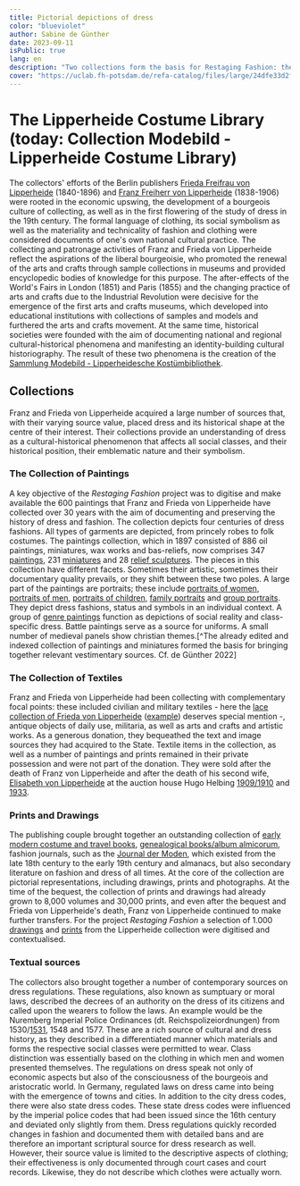 ```yaml
---
title: Pictorial depictions of dress
color: "blueviolet"
author: Sabine de Günther
date: 2023-09-11
isPublic: true
lang: en
description: "Two collections form the basis for Restaging Fashion: the vestimentary source collection of the Berlin collector couple Franz and Frieda von Lipperheide and the textile collection of the Germanisches Nationalmuseum in Nuremberg. The latter influenced Franz and Frieda von Lipperheide to make their collection of paintings, miniatures, relief sculptures, graphic art, hand drawings, book art and secondary literature, which they had assembled in the late 19th century, permanent in the Lipperheide Costume Library and to make it available to the public for research purposes and as a sample collection."
cover: "https://uclab.fh-potsdam.de/refa-catalog/files/large/24dfe33d2f4bca218b0ac821ec4135142dc18648.jpg"
---
```


# The Lipperheide Costume Library (today: Collection Modebild - Lipperheide Costume Library)
The collectors' efforts of the Berlin publishers [Frieda Freifrau von Lipperheide](item/18762) (1840-1896) and [Franz Freiherr von Lipperheide](item/9364) (1838-1906) were rooted in the economic upswing, the development of a bourgeois culture of collecting, as well as in the first flowering of the study of dress in the 19th century. The formal language of clothing, its social symbolism as well as the materiality and technicality of fashion and clothing were considered documents of one's own national cultural practice. The collecting and patronage activities of Franz and Frieda von Lipperheide reflect the aspirations of the liberal bourgeoisie, who promoted the renewal of the arts and crafts through sample collections in museums and provided encyclopedic bodies of knowledge for this purpose.
The after-effects of the World's Fairs in London (1851) and Paris (1855) and the changing practice of arts and crafts due to the Industrial Revolution were decisive for the emergence of the first arts and crafts museums, which developed into educational institutions with collections of samples and models and furthered the arts and crafts movement. At the same time, historical societies were founded with the aim of documenting national and regional cultural-historical phenomena and manifesting an identity-building cultural historiography.
The result of these two phenomena is the creation of the [Sammlung Modebild - Lipperheidesche Kostümbibliothek](https://www.smb.museum/museen-einrichtungen/kunstbibliothek/sammeln-forschen/ueber-die-sammlungen/sammlung-modebild-lipperheidesche-kostuembibliothek/).

## Collections
Franz and Frieda von Lipperheide acquired a large number of sources that, with their varying source value, placed dress and its historical shape at the centre of their interest. Their collections provide an understanding of dress as a cultural-historical phenomenon that affects all social classes, and their historical position, their emblematic nature and their symbolism.

### The Collection of Paintings
A key objective of the *Restaging Fashion* project was to digitise and make available the 600 paintings that Franz and Frieda von Lipperheide have collected over 30 years with the aim of documenting and preserving the history of dress and fashion. The collection depicts four centuries of dress fashions. All types of garments are depicted, from princely robes to folk costumes.
The paintings collection, which in 1897 consisted of 886 oil paintings, miniatures, wax works and bas-reliefs, now comprises 347 [paintings](item/9660), 231 [miniatures](item/25343) and 28 [relief sculptures](item/9661). The pieces in this collection have different facets. Sometimes their artistic, sometimes their documentary quality prevails, or they shift between these two poles. A large part of the paintings are portraits; these include [portraits of women](item/9725), [portraits of men](item/9726), [portraits of children](item/9727), [family portraits](item/9678) and [group portraits](item/9729). They depict dress fashions, status and symbols in an individual context. A group of [genre paintings](item/9670) function as depictions of social reality and class-specific dress. Battle paintings serve as a source for uniforms. A small number of medieval panels show christian themes.[^The already edited and indexed collection of paintings and miniatures formed the basis for bringing together relevant vestimentary sources. Cf. de Günther 2022]

### The Collection of Textiles
Franz and Frieda von Lipperheide had been collecting with complementary focal points: these included civilian and military textiles - here the [lace collection of Frieda von Lipperheide](https://doi.org/10.11588/diglit.20517) ([example](media/60248)) deserves special mention -, antique objects of daily use, militaria, as well as arts and crafts and artistic works. As a generous donation, they bequeathed the text and image sources they had acquired to the State. Textile items in the collection, as well as a number of paintings and prints remained in their private possession and were not part of the donation. They were sold after the death of Franz von Lipperheide and after the death of his second wife, [Elisabeth von Lipperheide](https://d-nb.info/gnd/133653951) at the auction house Hugo Helbing [1909/1910](item/7802) and [1933](item/6115).

### Prints and Drawings
The publishing couple brought together an outstanding collection of [early modern costume and travel books](set/45213), [genealogical books/album almicorum](item/41434), fashion journals, such as the [Journal der Moden](item/41998), which existed from the late 18th century to the early 19th century and almanacs, but also secondary literature on fashion and dress of all times. At the core of the collection are pictorial representations, including drawings, prints and photographs. At the time of the bequest, the collection of prints and drawings had already grown to 8,000 volumes and 30,000 prints, and even after the bequest and Frieda von Lipperheide's death, Franz von Lipperheide continued to make further transfers. For the project *Restaging Fashion* a selection of 1.000 [drawings](item/25341) and [prints](item/25340) from the Lipperheide collection were digitised and contextualised.

### Textual sources
The collectors also brought together a number of contemporary sources on dress regulations. These regulations, also known as sumptuary or moral laws, described the decrees of an authority on the dress of its citizens and called upon the wearers to follow the laws. An example would be the Nuremberg Imperial Police Ordinances (dt. Reichspolizeiordnungen) from 1530/[1531](https://de.wikisource.org/wiki/Römischer_Keyserlicher_Maiestat_Ordnung_vnd_Reformation_guter_Pollicey_im_Heyligen_Römischen_Reich), 1548 and 1577. These are a rich source of cultural and dress history, as they described in a differentiated manner which materials and forms the respective social classes were permitted to wear. Class distinction was essentially based on the clothing in which men and women presented themselves. The regulations on dress speak not only of economic aspects but also of the consciousness of the bourgeois and aristocratic world. In Germany, regulated laws on dress came into being with the emergence of towns and cities. In addition to the city dress codes, there were also state dress codes. These state dress codes were influenced by the imperial police codes that had been issued since the 16th century and deviated only slightly from them. Dress regulations quickly recorded changes in fashion and documented them with detailed bans and are therefore an important scriptural source for dress research as well. However, their source value is limited to the descriptive aspects of clothing; their effectiveness is only documented through court cases and court records. Likewise, they do not describe which clothes were actually worn.
